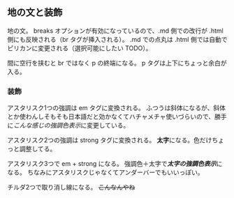 ## 地の文と装飾

地の文。
breaks オプションが有効になっているので、.md 側での改行が .html 側にも反映される（br タグが挿入される）。
.md での点丸は .html 側では自動でピリカンに変更される（選択可能にしたい TODO）。

間に空行を挟むと br ではなく p の終端になる。
p タグは上下にちょっと余白が入る。

### 装飾
アスタリスク1つの強調は em タグに変換される。
ふつうは斜体になるが、斜体とか使わんしそもそも日本語だと効かなくてハチャメチャ使いづらいので、勝手に*こんな感じの強調色表示*に変更している。

アスタリスク2つの強調は strong タグに変換される。
**太字**になる。色だけちょっと調整してる。

アスタリスク3つで em + strong になる。
強調色＋太字で***太字の強調色表示***になる。
ちなみにアスタリスクじゃなくてアンダーバーでもいいっぽい。

チルダ2つで取り消し線になる。
~~こんなんやね~~

